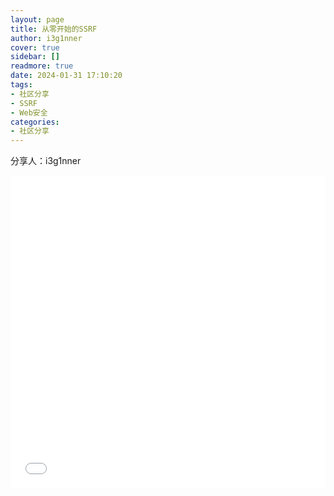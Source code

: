 ```yaml
---
layout: page
title: 从零开始的SSRF
author: i3g1nner
cover: true
sidebar: []
readmore: true
date: 2024-01-31 17:10:20
tags: 
- 社区分享
- SSRF
- Web安全
categories:
- 社区分享
---
```


分享人：i3g1nner

<iframe src="//player.bilibili.com/player.html?aid=1350076825&bvid=BV14B42167Kd&cid=1425349493&p=1&autoplay=0" allowfullscreen="allowfullscreen" width="100%" height="500" scrolling="no" frameborder="0" sandbox="allow-top-navigation allow-same-origin allow-forms allow-scripts"></iframe>